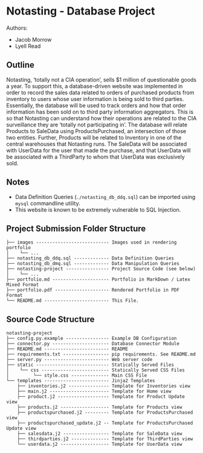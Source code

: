 # Notasting - Database Project


Authors:
- Jacob Morrow
- Lyell Read

## Outline
Notasting, ‘totally not a CIA operation’, sells $1 million of questionable goods a year. To support
this, a database-driven website was implemented in order to record the sales data related to orders
of purchased products from inventory to users whose user information is being sold to third parties.
Essentially, the database will be used to track orders and how that order information has been sold
on to third party information aggregators. This is so that Notasting can understand how their
operations are related to the CIA surveillance they are ‘totally not participating in’.
The database will relate Products to SaleData using ProductsPurchased, an intersection of those
two entities. Further, Products will be related to Inventory in one of the central warehouses that
Notasting runs. The SaleData will be associated with UserData for the user that made the purchase,
and that UserData will be associated with a ThirdParty to whom that UserData was exclusively
sold.

## Notes

- Data Definition Queries (`./notasting_db_ddq.sql`) can be imported using `mysql` commandline utility.
- This website is known to be extremely vulnerable to SQL Injection.

## Project Submission Folder Structure

```
├── images --------------------------- Images used in rendering portfolio
│    └── ...
├── notasting_db_ddq.sql ------------- Data Definition Queries
├── notasting_db_dmq.sql ------------- Data Manipulation Queries
├── notasting-project ---------------- Project Source Code (see below)
│    └── ...
├── portfolio.md --------------------- Portfolio in MarkDown / Latex Mixed Format
├── portfolio.pdf -------------------- Rendered Portfolio in PDF Format
└── README.md ------------------------ This File.
```

## Source Code Structure

```
notasting-project
├── config.py.example ---------------- Example DB Configuration
├── connector.py --------------------- Database Connector Module
├── README.md ------------------------ README
├── requirements.txt ----------------- pip requirements. See README.md
├── server.py ------------------------ Web server code
├── static --------------------------- Statically Served Files
│    └── css ------------------------- Statically Served CSS Files
│         └── style.css -------------- Main CSS File
└── templates ------------------------ Jinja2 Templates
    ├── inventories.j2 --------------- Template for Inventories view
    ├── main.j2 ---------------------- Template for Home view
    ├── product.j2 ------------------- Template for Product Update view
    ├── products.j2 ------------------ Template for Products view
    ├── productspurchased.j2 --------- Template for ProductsPurchased view
    ├── productspurchased_update.j2 -- Template for ProductsPurchased Update view
    ├── salesdata.j2 ----------------- Template for SaleData view
    ├── thirdparties.j2 -------------- Template for ThirdParties view
    └── userdata.j2 ------------------ Template for UserData view
```


